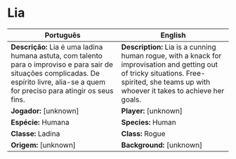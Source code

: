 # Lia

| Português | English |
|-----------|---------|
| **Descrição:** Lia é uma ladina humana astuta, com talento para o improviso e para sair de situações complicadas. De espírito livre, alia-se a quem for preciso para atingir os seus fins. | **Description:** Lia is a cunning human rogue, with a knack for improvisation and getting out of tricky situations. Free-spirited, she teams up with whoever it takes to achieve her goals. |
| **Jogador:** [unknown] | **Player:** [unknown] |
| **Espécie:** Humana | **Species:** Human |
| **Classe:** Ladina | **Class:** Rogue |
| **Origem:** [unknown] | **Background:** [unknown] |
